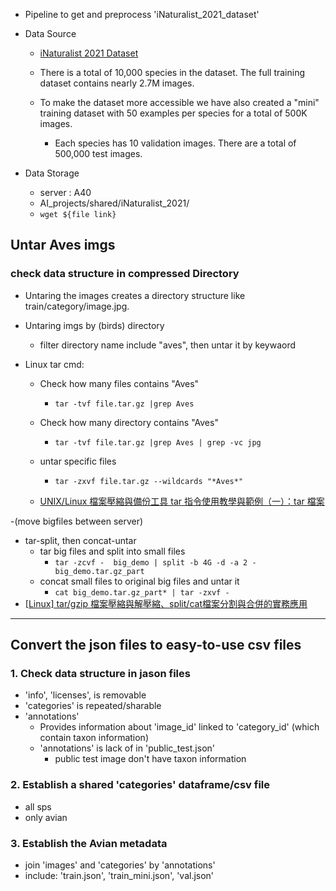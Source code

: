 - Pipeline to get and preprocess 'iNaturalist_2021_dataset'


- Data Source
  - [iNaturalist 2021 Dataset](https://github.com/visipedia/inat_comp/tree/master/2021)  

  - There is a total of 10,000 species in the dataset. The full training dataset contains nearly 2.7M images.  
  - To make the dataset more accessible we have also created a "mini" training dataset with 50 examples per species for a total of 500K images.
      - Each species has 10 validation images. There are a total of 500,000 test images.

- Data Storage
  - server : A40
  - AI_projects/shared/iNaturalist_2021/
  - `wget ${file link}`

## Untar Aves imgs
### check data structure in compressed Directory
- Untaring the images creates a directory structure like train/category/image.jpg.
- Untaring imgs by (birds) directory
    - filter directory name include "aves", then untar it by keywaord

- Linux tar cmd: 
    - Check how many files contains "Aves"
        - `tar -tvf file.tar.gz |grep Aves`
    - Check how many directory contains "Aves"
        - `tar -tvf file.tar.gz |grep Aves | grep -vc jpg`

    - untar specific files
        - `tar -zxvf file.tar.gz --wildcards "*Aves*"`
    - [UNIX/Linux 檔案壓縮與備份工具 tar 指令使用教學與範例（一）：tar 檔案](https://blog.gtwang.org/linux/tar-command-examples-in-linux-1/)

-(move bigfiles between server)
  - tar-split, then concat-untar
    - tar big files and split into small files
      - `tar -zcvf -  big_demo | split -b 4G -d -a 2 - big_demo.tar.gz_part`
    - concat small files to original big files and untar it
      -  `cat big_demo.tar.gz_part* | tar -zxvf - `
  - [[Linux] tar/gzip 檔案壓縮與解壓縮、split/cat檔案分割與合併的實務應用](https://www.jinnsblog.com/2018/03/linux-tar-and-split-cat-example.html)


---
## Convert the json files to easy-to-use csv files

### 1. Check data structure in jason files
- 'info',  'licenses', is removable
- 'categories' is repeated/sharable
- 'annotations' 
    - Provides information about 'image_id' linked to 'category_id' (which contain taxon information)
    - 'annotations' is lack of in 'public_test.json'
        - public test image don't have taxon information

### 2. Establish a shared 'categories' dataframe/csv file
- all sps
- only avian

### 3. Establish the Avian metadata
- join 'images' and 'categories' by 'annotations'
- include: 'train.json', 'train_mini.json', 'val.json'
